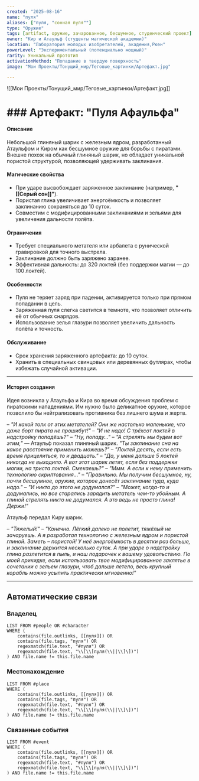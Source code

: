 ```yaml
---
created: "2025-08-16"
name: "пуля"
aliases: ["пуля, "сонная пуля""]
type: "Оружие"
tags: [artifact, оружие, зачарованное, бесшумное, студенческий проект]
owner: "Кир и Атаульф (студенты магической академии)"
location: "Лаборатория молодых изобретателей, академия,Рюэн"
powerLevel: "Экспериментальный (потенциально мощный)"
rarity: Уникальный прототип
activationMethod: "Попадание в твердую поверхность"
image: "Мои Проекты/Тонущий_мир/Теговые_картинки/Артефакт.jpg"

---
```



![[Мои Проекты/Тонущий_мир/Теговые_картинки/Артефакт.jpg]]


# ### Артефакт: **"Пуля Афаульфа"**


#### Описание

Небольшой глиняный шарик с железным ядром, разработанный Атаульфом и Киром как бесшумное оружие для борьбы с пиратами. Внешне похож на обычный глиняный шарик, но обладает уникальной пористой структурой, позволяющей удерживать заклинания.

#### Магические свойства

- При ударе высвобождает заряженное заклинание (например, **"[[Серый сон]]"**).
- Пористая глина увеличивает энергоёмкость и позволяет заклинанию сохраняться до 10 суток.
- Совместим с модифицированными заклинаниями и зельями для увеличения дальности полёта.

#### Ограничения

- Требует специального метателя или арбалета с рунической гравировкой для точного выстрела.
- Заклинание должно быть заряжено заранее.
- Эффективная дальность: до 320 локтей (без поддержки магии — до 100 локтей).

#### Особенности

- Пуля не теряет заряд при падении, активируется только при прямом попадании в цель.
- Заряженная пуля слегка светится в темноте, что позволяет отличить её от обычных снарядов.
- Использование зелья глазури позволяет увеличить дальность полёта и точность.

#### Обслуживание

- Срок хранения заряженного артефакта: до 10 суток.
- Хранить в специальных свинцовых или деревянных футлярах, чтобы избежать случайной активации.

---

#### История создания

Идея возникла у Атаульфа и Кира во время обсуждения проблем с пиратскими нападениями. Им нужно было деликатное оружие, которое позволило бы нейтрализовать противника без лишнего шума и жертв.

– _"И какой толк от этих метателей? Они же настолько маленькие, что даже борт пирата не прошибут!"_ – _"И не надо! С трёхсот локтей в надстройку попадёшь?"_ – _"Ну, попаду…"_ – _"А стрелять мы будем вот этим,"_ — Атаульф показал глиняный шарик. _"Ты заклинание сна на какое расстояние применить можешь?"_ – _"Локтей десять, если есть время прицелиться, то и двадцать."_ – _"Да, у меня дальше 5 локтей никогда не выходило. А вот этот шарик летит, если без поддержки магии, на триста локтей. Смекаешь?"_ – _"Ммм. А если к нему применить технологию скриптования…"_ – _"Правильно. Мы получим бесшумное, ну, почти бесшумное, оружие, которое донесёт заклинание туда, куда надо."_ – _"И никто до этого не додумался?"_ – _"Может, когда-то и додумались, но все старались зарядить метатель чем-то убойным. А глиной стрелять никто не додумался. А это ведь не просто глина! Держи!"_

Атаульф передал Киру шарик.

– _"Тяжелый!"_ – _"Конечно. Лёгкий далеко не полетит, тяжёлый не зачаруешь. А я разработал технологию с железным ядром и пористой глиной. Заметь – пористой! У неё энергоёмкость в десятки раз больше, и заклинание держится несколько суток. А при ударе о надстройку глина разлетится в пыль, и наш подарочек к вашему удовольствию. По моей прикидке, если использовать твое модифицированное заклятье в сочетании с зельем глазури, чтоб дальше летело, весь крупный корабль можно усыпить практически мгновенно!"_

---


## Автоматические связи
### Владелец
```dataview
LIST FROM #people OR #character
WHERE (
    contains(file.outlinks, [[пуля]]) OR
    contains(file.tags, "пуля") OR
    regexmatch(file.text, "#пуля") OR
    regexmatch(file.text, "\\[\\[пуля(\\||\\]\])")
) AND file.name != this.file.name
```

### Местонахождение
```dataview
LIST FROM #place
WHERE (
    contains(file.outlinks, [[пуля]]) OR
    contains(file.tags, "пуля") OR
    regexmatch(file.text, "#пуля") OR
    regexmatch(file.text, "\\[\\[пуля(\\||\\]\])")
) AND file.name != this.file.name
```

### Связанные события
```dataview
LIST FROM #event
WHERE (
    contains(file.outlinks, [[пуля]]) OR
    contains(file.tags, "пуля") OR
    regexmatch(file.text, "#пуля") OR
    regexmatch(file.text, "\\[\\[пуля(\\||\\]\])")
) AND file.name != this.file.name
```